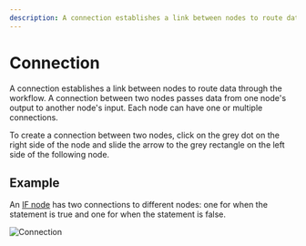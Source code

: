 ```yaml
---
description: A connection establishes a link between nodes to route data through the workflow. 
---
```


# Connection

A connection establishes a link between nodes to route data through the workflow. A connection between two nodes passes data from one node's output to another node's input. Each node can have one or multiple connections.

To create a connection between two nodes, click on the grey dot on the right side of the node and slide the arrow to the grey rectangle on the left side of the following node.

## Example

An [IF node](/integrations/builtin/core-nodes/n8n-nodes-base.if/) has two connections to different nodes: one for when the statement is true and one for when the statement is false.

![Connection](../../_images/workflows/connections/Connection_ifnode.gif)
